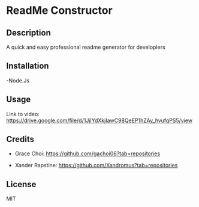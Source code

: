 # ReadMe Constructor

## Description

A quick and easy professional readme generator for developlers 


## Installation

-Node.Js

## Usage

Link to video: https://drive.google.com/file/d/1JjIYdXkjIawC98QeEP1hZAy_hvufqPS5/view


## Credits

- Grace Choi: https://github.com/gachoi06?tab=repositories

- Xander Rapstine: https://github.com/Xandromus?tab=repositories

## License
MIT 


